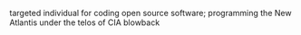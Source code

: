 targeted individual for coding open source software; programming the New Atlantis under the telos of CIA blowback
